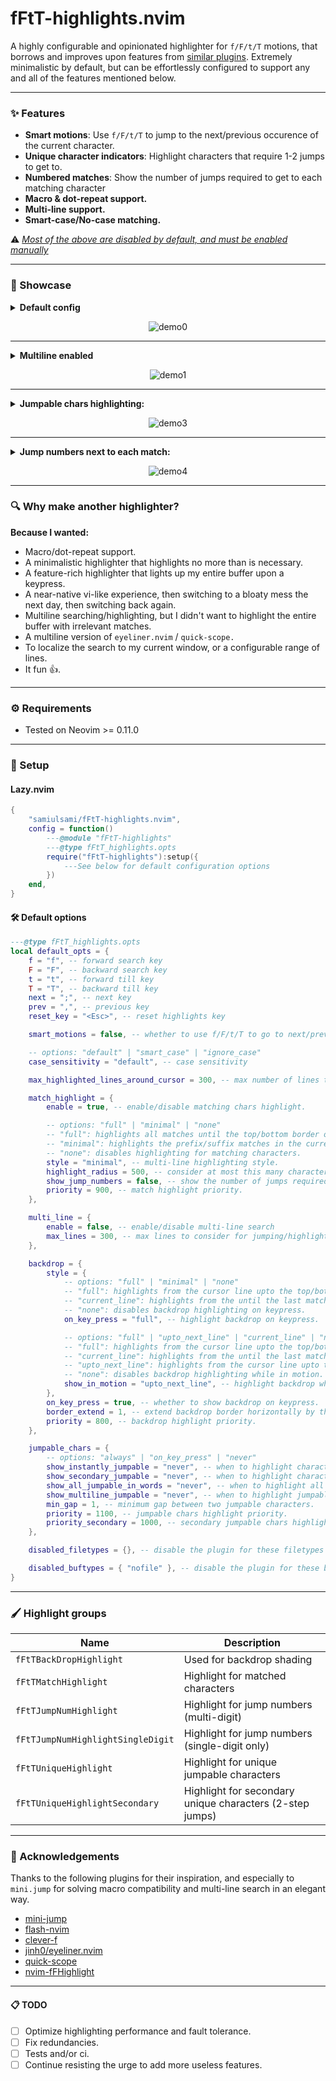 # fFtT-highlights.nvim

A highly configurable and opinionated highlighter for `f/F/t/T` motions, that borrows and improves upon features from [similar plugins](#-acknowledgements).
Extremely minimalistic by default, but can be effortlessly configured to support any and all of the features mentioned below.

---

### ✨ Features
- <b>Smart motions</b>: Use `f/F/t/T` to jump to the next/previous occurence of the current character.
- <b>Unique character indicators</b>: Highlight characters that require 1-2 jumps to get to.
- <b>Numbered matches</b>: Show the number of jumps required to get to each matching character
- <b>Macro & dot-repeat support.</b>
- <b>Multi-line support.</b>
- <b>Smart-case/No-case matching.</b>

⚠️ <u><i>Most of the above are disabled by default, and must be enabled manually</i></u>

---

### 📸 Showcase
<details>
  <summary><b>Default config</b></summary>

  ```lua
  {}
  ```
</details>

<p align="center">
  <img src="./demo/default.gif" alt="demo0" />
</p>

---
<details>
  <summary><b>Multiline enabled</b></summary>

  ```lua
  {
	  multi_line = {
		  enable = true,
	  }
  }
  ```
</details>
<p align="center">
  <img src="./demo/Multiline.gif" alt="demo1" />
</p>

---
<details>
  <summary><b>Jumpable chars highlighting:</b></summary>

  ```lua
  {
	  multi_line = {
		  enable = true,
	  },
	  match_highlight = {
		  style = "full",
	  },
	  backdrop = {
		  style = {
			  on_key_press = "full",
			  show_in_motion = "full",
		  },
	  },
	  jumpable_chars = {
		  show_instantly_jumpable = "always",
		  show_multiline_jumpable = "on_key_press",
	  }
  }
  ``````
</details>

<p align="center">
  <img src="./demo/Jumpable.gif" alt="demo3" />
</p>

---
<details>
<summary><b>Jump numbers next to each match:</b></summary>

  ```lua
  {
	  multi_line = {
		  enable = true,
	  },
	  match_highlight = {
		  style = "full",
		  show_jump_numbers = true,
	  },
	  backdrop = {
		  style = {
			  on_key_press = "full",
			  show_in_motion = "full",
		  },
	  },
  }
  ```
</details>

<p align="center">
  <img src="./demo/Jump numbers.gif" alt="demo4" />
</p>

---
### 🔍 Why make another highlighter?
<b>Because I wanted:</b>
- Macro/dot-repeat support.
- A minimalistic highlighter that highlights no more than is necessary.
- A feature-rich highlighter that lights up my entire buffer upon a keypress.
- A near-native vi-like experience, then switching to a bloaty mess the next day, then switching back again.
- Multiline searching/highlighting, but I didn't want to highlight the entire buffer with irrelevant matches.
- A multiline version of `eyeliner.nvim` / `quick-scope.`
- To localize the search to my current window, or a configurable range of lines.
- It fun 👍.

---
### ⚙️ Requirements
- Tested on Neovim >= 0.11.0
---
### 🧰 Setup
#### Lazy.nvim
```lua
{
	"samiulsami/fFtT-highlights.nvim",
	config = function()
		---@module "fFtT-highlights"
		---@type fFtT_highlights.opts
		require("fFtT-highlights"):setup({
			---See below for default configuration options
		})
	end,
}
```
#### 🛠️ Default options
```lua
---@type fFtT_highlights.opts
local default_opts = {
	f = "f", -- forward search key
	F = "F", -- backward search key
	t = "t", -- forward till key
	T = "T", -- backward till key
	next = ";", -- next key
	prev = ",", -- previous key
	reset_key = "<Esc>", -- reset highlights key

	smart_motions = false, -- whether to use f/F/t/T to go to next/previous characters

	-- options: "default" | "smart_case" | "ignore_case"
	case_sensitivity = "default", -- case sensitivity

	max_highlighted_lines_around_cursor = 300, -- max number of lines to consider above/below cursor for highlighting. Doesn't prevent jumps outside the range.

	match_highlight = {
		enable = true, -- enable/disable matching chars highlight.

		-- options: "full" | "minimal" | "none"
		-- "full": highlights all matches until the top/bottom border or max_lines.
		-- "minimal": highlights the prefix/suffix matches in the current line, and upto exactly ONE match above/below the cursor if it exists.
		-- "none": disables highlighting for matching characters.
		style = "minimal", -- multi-line highlighting style.
		highlight_radius = 500, -- consider at most this many characters for highlighting around the cursor.
		show_jump_numbers = false, -- show the number of jumps required to get to each matching character.
		priority = 900, -- match highlight priority.
	},

	multi_line = {
		enable = false, -- enable/disable multi-line search
		max_lines = 300, -- max lines to consider for jumping/highlights above/below cursor if multi-line search is enabled.
	},

	backdrop = {
		style = {
			-- options: "full" | "minimal" | "none"
			-- "full": highlights from the cursor line upto the top/bottom border.
			-- "current_line": highlights from the until the last matching character in the cursor line.
			-- "none": disables backdrop highlighting on keypress.
			on_key_press = "full", -- highlight backdrop on keypress.

			-- options: "full" | "upto_next_line" | "current_line" | "none"
			-- "full": highlights from the cursor line upto the top/bottom border.
			-- "current_line": highlights from the until the last matching character in the cursor line.
			-- "upto_next_line": highlights from the cursor line upto the next matching character in another line.
			-- "none": disables backdrop highlighting while in motion.
			show_in_motion = "upto_next_line", -- highlight backdrop while in motion.
		},
		on_key_press = true, -- whether to show backdrop on keypress.
		border_extend = 1, -- extend backdrop border horizontally by this many characters.
		priority = 800, -- backdrop highlight priority.
	},

	jumpable_chars = {
		-- options: "always" | "on_key_press" | "never"
		show_instantly_jumpable = "never", -- when to highlight characters that can be jumped to in 1 step (options below have no effect when this is disabled).
		show_secondary_jumpable = "never", -- when to highlight characters that can be jumped to in 2 steps.
		show_all_jumpable_in_words = "never", -- when to highlight all characters that can be jumped to in 1 or 2 steps. Highlights one char per word by default.
		show_multiline_jumpable = "never", -- when to highlight jumpable characters in other lines.
		min_gap = 1, -- minimum gap between two jumpable characters.
		priority = 1100, -- jumpable chars highlight priority.
		priority_secondary = 1000, -- secondary jumpable chars highlight priority.
	},

	disabled_filetypes = {}, -- disable the plugin for these filetypes (falls back to default keybindings)

	disabled_buftypes = { "nofile" }, -- disable the plugin for these buftypes (falls back to default keybindings)
}
```
---
### 🖌️ Highlight groups
| Name                   | Description                                              |
| --------------------------------- | -------------------------------------------------------- |
| `fFtTBackDropHighlight`           | Used for backdrop shading                                |
| `fFtTMatchHighlight`              | Highlight for matched characters                         |
| `fFtTJumpNumHighlight`            | Highlight for jump numbers (multi-digit)                 |
| `fFtTJumpNumHighlightSingleDigit` | Highlight for jump numbers (single-digit only)           |
| `fFtTUniqueHighlight`             | Highlight for unique jumpable characters                 |
| `fFtTUniqueHighlightSecondary`    | Highlight for secondary unique characters (2-step jumps) |
---
### 💎 Acknowledgements
Thanks to the following plugins for their inspiration, and especially to `mini.jump` for solving macro compatibility and multi-line search in an elegant way.
- [mini-jump](https://github.com/echasnovski/mini.nvim/blob/main/readmes/mini-jump.md) 
- [flash-nvim](https://github.com/folke/flash.nvim)
- [clever-f](https://github.com/rhysd/clever-f.vim)
- [jinh0/eyeliner.nvim](https://github.com/jinh0/eyeliner.nvim)
- [quick-scope](https://github.com/unblevable/quick-scope)
- [nvim-fFHighlight](https://github.com/kevinhwang91/nvim-fFHighlight)
---
#### 📋 TODO
- [ ] Optimize highlighting performance and fault tolerance.
- [ ] Fix redundancies.
- [ ] Tests and/or ci.
- [ ] Continue resisting the urge to add more useless features.

